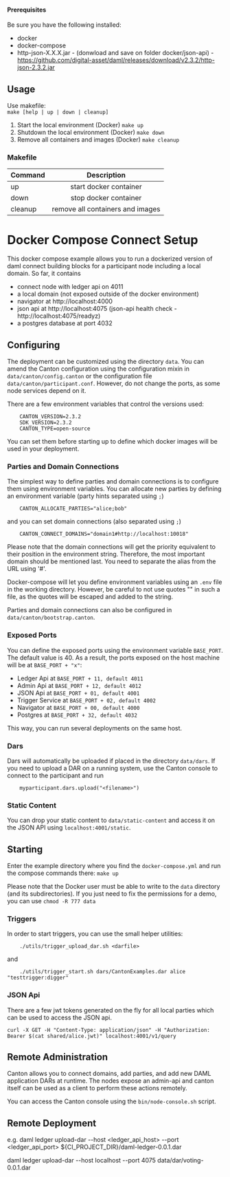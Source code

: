 #### Prerequisites

Be sure you have the following installed:
- docker 
- docker-compose
- http-json-X.X.X.jar - (donwload and save on folder docker/json-api) - https://github.com/digital-asset/daml/releases/download/v2.3.2/http-json-2.3.2.jar

## Usage
Use makefile: <br/>
```make [help | up | down | cleanup]```

1. Start the local environment (Docker) ````make up````
2. Shutdown the local environment (Docker) ````make down````
3. Remove all containers and images (Docker) ````make cleanup````

### Makefile 
| Command        | Description           |
| ------------- |:-------------:|
| up      | start docker container |
| down      | stop docker container      |
| cleanup | remove all containers and images  |

# Docker Compose Connect Setup

This docker compose example allows you to run a dockerized version of daml
connect building blocks for a participant node including a local domain. So far, 
it contains
- connect node with ledger api on 4011
- a local domain (not exposed outside of the docker environment) 
- navigator at http://localhost:4000
- json api at http://localhost:4075 (json-api health check - http://localhost:4075/readyz)
- a postgres database at port 4032

## Configuring

The deployment can be customized using the directory `data`. You can amend the Canton configuration using the 
configuration mixin in `data/canton/config.canton` or the configuration file `data/canton/participant.conf`. However,
do not change the ports, as some node services depend on it.

There are a few environment variables that control the versions used:
```
    CANTON_VERSION=2.3.2
    SDK_VERSION=2.3.2
    CANTON_TYPE=open-source    
```
You can set them before starting up to define which docker images will be used in your deployment.

### Parties and Domain Connections

The simplest way to define parties and domain connections is to configure them using environment variables.
You can allocate new parties by defining an environment variable (party hints separated using `;`)
```
    CANTON_ALLOCATE_PARTIES="alice;bob"
```
and you can set domain connections (also separated using `;`) 
```
    CANTON_CONNECT_DOMAINS="domain1#http://localhost:10018"
```

Please note that the domain connections will get the priority equivalent to their
position in the environment string. Therefore, the most important domain should be mentioned last.
You need to separate the alias from the URL using '#'.   

Docker-compose will let you define environment variables using an `.env` file in the working directory. 
However, be careful to not use quotes "" in such a file, as the quotes will be escaped and added to the 
string.

Parties and domain connections can also be configured in `data/canton/bootstrap.canton`. 

### Exposed Ports

You can define the exposed ports using the environment variable `BASE_PORT`. The default value is 40. 
As a result, the ports exposed on the host machine will be at `BASE_PORT + "x"`:
- Ledger Api at `BASE_PORT + 11, default 4011`
- Admin Api at `BASE_PORT + 12, default 4012`
- JSON Api at `BASE_PORT + 01, default 4001`
- Trigger Service at `BASE_PORT + 02, default 4002`
- Navigator at `BASE_PORT + 00, default 4000`
- Postgres at  `BASE_PORT + 32, default 4032` 

This way, you can run several deployments on the same host.

### Dars

Dars will automatically be uploaded if placed in the directory `data/dars`. If you need to upload
a DAR on a running system, use the Canton console to connect to the participant and run
```
    myparticipant.dars.upload("<filename>")
```
### Static Content

You can drop your static content to `data/static-content` and access it on the JSON API using `localhost:4001/static`.

## Starting

Enter the example directory where you find the `docker-compose.yml` and run the compose 
commands there: `make up`

Please note that the Docker user must be able to write to the `data` directory (and its subdirectories).
If you just need to fix the permissions for a demo, you can use ``chmod -R 777 data``

### Triggers

In order to start triggers, you can use the small helper utilities:

```
    ./utils/trigger_upload_dar.sh <darfile>
```

and
 
```
    ./utils/trigger_start.sh dars/CantonExamples.dar alice "testtrigger:digger"
```

### JSON Api

There are a few jwt tokens generated on the fly for all local parties which can be used to access the JSON api.

```
curl -X GET -H "Content-Type: application/json" -H "Authorization: Bearer $(cat shared/alice.jwt)" localhost:4001/v1/query
```

## Remote Administration

Canton allows you to connect domains, add parties, and add new DAML application DARs at runtime.
The nodes expose an admin-api and canton itself can be used as a client to perform these actions remotely.

You can access the Canton console using the `bin/node-console.sh` script. 

## Remote Deployment

e.g.
daml ledger upload-dar --host <ledger_api_host> --port <ledger_api_port> ${CI_PROJECT_DIR}/daml-ledger-0.0.1.dar

daml ledger upload-dar --host localhost --port 4075 data/dar/voting-0.0.1.dar
